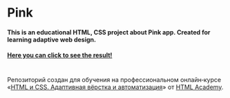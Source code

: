 # Pink

#### This is an educational HTML, CSS project about Pink app. Created for learning adaptive web design.
#### [Here you can click to see the result!](https://1553937-pink-24.vercel.app/)
#
Репозиторий создан для обучения на профессиональном онлайн‑курсе «[HTML и CSS. Адаптивная вёрстка и автоматизация](https://htmlacademy.ru/intensive/adaptive)» от [HTML Academy](https://htmlacademy.ru).

[check-image]: https://github.com/htmlacademy-adaptive/1553937-pink-24/workflows/Project%20check/badge.svg?branch=master
[check-url]: https://github.com/htmlacademy-adaptive/1553937-pink-24/actions
